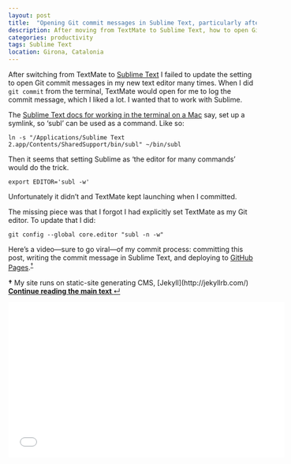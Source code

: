 ```yaml
---
layout: post
title:  "Opening Git commit messages in Sublime Text, particularly after moving from TextMate"
description: After moving from TextMate to Sublime Text, how to open Git commit messages in Sublime.
categories: productivity
tags: Sublime Text
location: Girona, Catalonia
---
```


After switching from TextMate to [Sublime Text](http://www.sublimetext.com/) I failed to update the setting to open Git commit messages in my new text editor many times. When I did `git commit` from the terminal, TextMate would open for me to log the commit message, which I liked a lot. I wanted that to work with Sublime.

The [Sublime Text docs for working in the terminal on a Mac](http://www.sublimetext.com/docs/2/osx_command_line.html) say, set up a symlink, so ‘subl’ can be used as a command. Like so:

    ln -s "/Applications/Sublime Text 2.app/Contents/SharedSupport/bin/subl" ~/bin/subl

Then it seems that setting Sublime as ‘the editor for many commands’ would do the trick.

    export EDITOR='subl -w'

Unfortunately it didn’t and TextMate kept launching when I committed.

The missing piece was that I forgot I had explicitly set TextMate as my Git editor. To update that I did:

    git config --global core.editor "subl -n -w"

Here’s a video—sure to go viral—of my commit process: committing this post, writing the commit message in Sublime Text, and deploying to [GitHub Pages](http://pages.github.com/).<sup><a href="#git-commit-messages-footnote" id="git-commit-messages-footnote-link">&#8224;</a></sup>

<aside class="tangent" id="git-commit-messages-footnote"><p><b>&#8224;</b> My site runs on static-site generating CMS, [Jekyll](http://jekyllrb.com/) <a class="return-to-text" href="#git-commit-messages-footnote-link" title="Continue reading the main text"><b>Continue reading the main text </b>&#8629;</a></p></aside>

<div class="video">
  <iframe width="560" height="315" src="//www.youtube.com/embed/6BjR4DNILPw" frameborder="0" allowfullscreen></iframe>  
</div>
